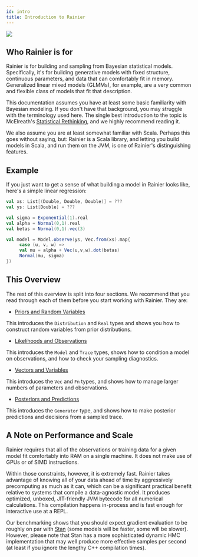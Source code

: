```yaml
---
id: intro
title: Introduction to Rainier
---
```


![](/img/rainier-large.jpg)

## Who Rainier is for

Rainier is for building and sampling from Bayesian statistical models. Specifically, it's for building generative models with fixed structure, continuous parameters, and data that can comfortably fit in memory. Generalized linear mixed models (GLMMs), for example, are a very common and flexible class of models that fit that description.

This documentation assumes you have at least some basic familiarity with Bayesian modeling. If you don't have that background, you may struggle with the terminology used here. The single best introduction to the topic is McElreath's [Statistical Rethinking](https://xcelab.net/rm/statistical-rethinking/), and we highly recommend reading it.

We also assume you are at least somewhat familiar with Scala. Perhaps this goes without saying, but: Rainier is a Scala library, and letting you build models in Scala, and run them on the JVM, is one of Rainier's distinguishing features.

## Example

If you just want to get a sense of what building a model in Rainier looks like, here's a simple linear regression:

```scala
val xs: List[(Double, Double, Double)] = ???
val ys: List[Double] = ???

val sigma = Exponential(1).real
val alpha = Normal(0,1).real
val betas = Normal(0,1).vec(3)

val model = Model.observe(ys, Vec.from(xs).map{
     case (u, v, w) => 
     val mu = alpha + Vec(u,v,w).dot(betas)
     Normal(mu, sigma)
})
```

## This Overview

The rest of this overview is split into four sections. We recommend that you read through each of them before you start working with Rainier. They are:

* [Priors and Random Variables](priors.md)

This introduces the `Distribution` and `Real` types and shows you how to construct random variables from prior distributions.

* [Likelihoods and Observations](likelihoods.md)

This introduces the `Model` and `Trace` types, shows how to condition a model on observations, and how to check your sampling diagnostics.

* [Vectors and Variables](vectors.md)

This introduces the `Vec` and `Fn` types, and shows how to manage larger numbers of parameters and observations.

* [Posteriors and Predictions](posteriors.md)

This introduces the `Generator` type, and shows how to make posterior predictions and decisions from a sampled trace.

## A Note on Performance and Scale

Rainier requires that all of the observations or training data for a given model fit comfortably into RAM on a single machine. It does not make use of GPUs or of SIMD instructions.

Within those constraints, however, it is extremely fast. Rainier takes advantage of knowing all of your data ahead of time by aggressively precomputing as much as it can, which can be a significant practical benefit relative to systems that compile a data-agnostic model. It produces optimized, unboxed, JIT-friendly JVM bytecode for all numerical calculations. This compilation happens in-process and is fast enough for interactive use at a REPL.

Our benchmarking shows that you should expect gradient evaluation to be roughly on par with [Stan](https://mc-stan.org/) (some models will be faster, some will be slower). However, please note that Stan has a more sophisticated dynamic HMC implementation that may well produce more effective samples per second (at least if you ignore the lengthy C++ compilation times).